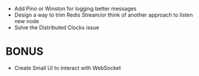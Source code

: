- Add Pino or Winston for logging better messages
- Design a way to trim Redis Stream/or think of another approach to listen new node
- Solve the Distributed Clocks issue

# BONUS
- Create Small UI to interact with WebSocket
